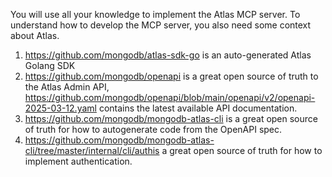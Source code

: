 You will use all your knowledge to implement the Atlas MCP server.
To understand how to develop the MCP server, you also need some context about Atlas.

1. https://github.com/mongodb/atlas-sdk-go is an auto-generated Atlas Golang SDK
2. https://github.com/mongodb/openapi is a great open source of truth to the Atlas Admin API, https://github.com/mongodb/openapi/blob/main/openapi/v2/openapi-2025-03-12.yaml contains the latest available API documentation.
3. https://github.com/mongodb/mongodb-atlas-cli is a great open source of truth for how to autogenerate code from the OpenAPI spec.
4. https://github.com/mongodb/mongodb-atlas-cli/tree/master/internal/cli/authis a great open source of truth for how to implement authentication.